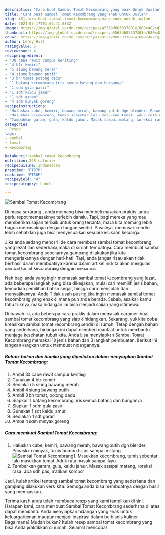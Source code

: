 ```yaml
---
description: "Cara buat Sambal Tomat Kecombrang yang enak Untuk Jualan"
title: "Cara buat Sambal Tomat Kecombrang yang enak Untuk Jualan"
slug: 451-cara-buat-sambal-tomat-kecombrang-yang-enak-untuk-jualan
date: 2021-05-17T01:02:41.083Z
image: https://img-global.cpcdn.com/recipes/a5568d603337801e/680x482cq70/sambal-tomat-kecombrang-foto-resep-utama.jpg
thumbnail: https://img-global.cpcdn.com/recipes/a5568d603337801e/680x482cq70/sambal-tomat-kecombrang-foto-resep-utama.jpg
cover: https://img-global.cpcdn.com/recipes/a5568d603337801e/680x482cq70/sambal-tomat-kecombrang-foto-resep-utama.jpg
author: Leroy Hill
ratingvalue: 5
reviewcount: 4
recipeingredient:
- "30 cabe rawit campur keriting"
- "4 btr kemiri"
- "5 siung bawang merah"
- "4 siung bawang putih"
- "3 bh tomat potong dadu"
- "1 batang kecombrang iris semua batang dan bunganya"
- "1 sdm gula pasir"
- "1 sdt kaldu jamur"
- "1 sdt garam"
- "4 sdm minyak goreng"
recipeinstructions:
- "Haluskan cabe, kemiri, bawang merah, bawang putih dgn blender. Panaskan minyak, tumis bumbu halus sampai matang"
- "Masukkan kecombrang, tumis sebentar lalu masukkan tomat. Aduk rata masak sampai layu"
- "Tambahkan garam, gula, kaldu jamur. Masak sampai matang, koreksi rasa. Jika sdh pas, matikan kompor"
categories:
- Resep
tags:
- sambal
- tomat
- kecombrang

katakunci: sambal tomat kecombrang 
nutrition: 298 calories
recipecuisine: Indonesian
preptime: "PT37M"
cooktime: "PT56M"
recipeyield: "4"
recipecategory: Lunch

---
```



![Sambal Tomat Kecombrang](https://img-global.cpcdn.com/recipes/a5568d603337801e/680x482cq70/sambal-tomat-kecombrang-foto-resep-utama.jpg)

Di masa  sekarang , anda memang bisa membeli masakan praktis tanpa perlu repot memasaknya terlebih dahulu. Tapi, bagi mereka yang mau memberikan sajian terbaik untuk orang tercinta, maka kita memang lebih bagus memasaknya dengan tangan sendiri. Pasalnya, memasak sendiri lebih sehat dan juga bisa menyesuaikan sesuai kesukaan keluarga.

Jika anda sedang mencari ide cara membuat sambal tomat kecombrang yang lezat dan sederhana,maka di sinilah tempatnya. Cara membuat sambal tomat kecombrang  sebenarnya gampang dilakukan jika kita mengerjakannya dengan hati-hati. Tapi, anda jangan risau akan tidak berhasil dalam membuatnya 
karena dalam artikel ini kita akan mengulas sambal tomat kecombrang dengan seksama.  



Nah bagi anda yang ingin memasak sambal tomat kecombrang yang lezat, ada beberapa langkah yang bisa dikerjakan, mulai dari memilih jenis bahan, kemudian pemilihan bahan segar, hingga cara mengolah dan menyajikannya. Anda Tidak usah pusing jika ingin memasak sambal tomat kecombrang yang enak di mana pun anda berada. Sebab, asalkan kamu  tahu triknya, maka hidangan ini bisa menjadi sajian yang istimewa.

Di bawah ini, ada beberapa cara praktis  dalam memasak caramembuat sambal tomat kecombrang yang siap dihidangkan. Sekarang, yuk kita coba kreasikan sambal tomat kecombrang sendiri di rumah. Tetap dengan bahan yang sederhana, hidangan ini dapat memberi manfaat untuk membantu menjaga kesehatan tubuh kita. Anda bisa menyiapkan Sambal Tomat Kecombrang memakai 10 jenis bahan dan 3 langkah pembuatan. Berikut ini langkah-langkah untuk membuat hidangannya.

<!--inarticleads1-->

##### Bahan-bahan dan bumbu yang diperlukan dalam menyiapkan Sambal Tomat Kecombrang:

1. Ambil 30 cabe rawit campur keriting
1. Gunakan 4 btr kemiri
1. Sediakan 5 siung bawang merah
1. Ambil 4 siung bawang putih
1. Ambil 3 bh tomat, potong dadu
1. Siapkan 1 batang kecombrang, iris semua batang dan bunganya
1. Siapkan 1 sdm gula pasir
1. Gunakan 1 sdt kaldu jamur
1. Sediakan 1 sdt garam
1. Ambil 4 sdm minyak goreng




<!--inarticleads2-->

##### Cara membuat Sambal Tomat Kecombrang:

1. Haluskan cabe, kemiri, bawang merah, bawang putih dgn blender. Panaskan minyak, tumis bumbu halus sampai matang
<img src="https://img-global.cpcdn.com/steps/c5117f4f35265b89/160x128cq70/sambal-tomat-kecombrang-langkah-memasak-1-foto.jpg" alt="Sambal Tomat Kecombrang">1. Masukkan kecombrang, tumis sebentar lalu masukkan tomat. Aduk rata masak sampai layu
1. Tambahkan garam, gula, kaldu jamur. Masak sampai matang, koreksi rasa. Jika sdh pas, matikan kompor




Jadi, itulah artikel tentang  sambal tomat kecombrang  yang sederhana dan gampang dilakukan versi kita. Semoga anda bisa membuatnya dengan hasil yang memuaskan. 

Terima kasih anda telah membaca resep yang kami tampilkan di sini. Harapan kami, cara membuat  Sambal Tomat Kecombrang sederhana di atas dapat membantu Anda menyiapkan hidangan yang enak untuk keluarga/teman maupun menjadi inspirasi dalam berbisnis kuliner. Bagaimana? Mudah bukan? Itulah resep sambal tomat kecombrang yang bisa Anda praktikkan di rumah. Selamat mencoba!

